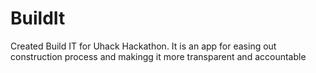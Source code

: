 # BuildIt
Created Build IT for Uhack Hackathon. It is an app for easing out construction process and makingg it more transparent and accountable
